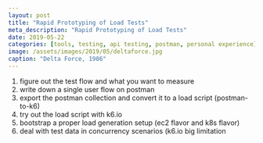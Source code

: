 ```yaml
---
layout: post
title: "Rapid Prototyping of Load Tests"
meta_description: "Rapid Prototyping of Load Tests"
date: 2019-05-22
categories: [tools, testing, api testing, postman, personal experience]
image: /assets/images/2019/05/deltaforce.jpg
caption: "Delta Force, 1986"
---
```


1) figure out the test flow and what you want to measure
2) write down a single user flow on postman
3) export the postman collection and convert it to a load script (postman-to-k6)
4) try out the load script with k6.io
5) bootstrap a proper load generation setup (ec2 flavor and k8s flavor)
6) deal with test data in concurrency scenarios (k6.io big limitation

